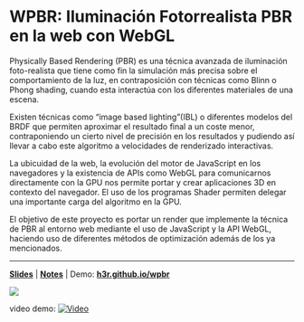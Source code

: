 # WPBR: Iluminación Fotorrealista PBR en la web con WebGL

Physically Based Rendering (PBR) es una técnica avanzada de iluminación foto-realista  que tiene como fin la simulación más precisa sobre el comportamiento de la luz, en contraposición con técnicas como Blinn o  Phong shading, cuando esta interactúa con los diferentes materiales de una escena. 

Existen técnicas como “image based lighting”(IBL) o diferentes modelos del BRDF que permiten aproximar el resultado final a un coste menor, contraponiendo un cierto nivel de precisión en los resultados y pudiendo así llevar a cabo este algoritmo a velocidades de renderizado interactivas. 

La ubicuidad de la web, la evolución del motor de JavaScript en los navegadores y la existencia de APIs como WebGL para comunicarnos directamente con la GPU nos permite portar y crear aplicaciones 3D en contexto del navegador. El uso de los programas Shader permiten delegar una importante carga del algoritmo en la GPU. 

El objetivo de este proyecto es portar un render que implemente la técnica de PBR al entorno web mediante el uso de JavaScript y la API WebGL, haciendo uso de diferentes métodos de optimización además de los ya mencionados. 

---

[**Slides**](https://drive.google.com/file/d/0B_wn5NANTpbzMndpYjFzeWJNQzg/view?usp=sharing) | [**Notes**](https://drive.google.com/file/d/0BwcYGG6SdjyMZkJDYW1sSjBjdDQ/view?usp=sharing) | Demo: [**h3r.github.io/wpbr**](http://h3r.github.io/wpbr/)

![](http://i.imgur.com/9bxNCWx.jpg)

video demo:
[![Video](https://img.youtube.com/vi/K-WRY8MKHvk/0.jpg)](http://www.youtube.com/watch?v=K-WRY8MKHvk)

